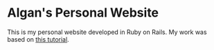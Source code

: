 # Algan's Personal Website

This is my personal website developed in Ruby on Rails. My work was based on [this tutorial](https://www.udemy.com/professional-rails-5-development-course/learn/v4/overview).